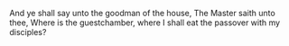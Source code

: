 And ye shall say unto the goodman of the house, The Master saith unto thee, Where is the guestchamber, where I shall eat the passover with my disciples?
